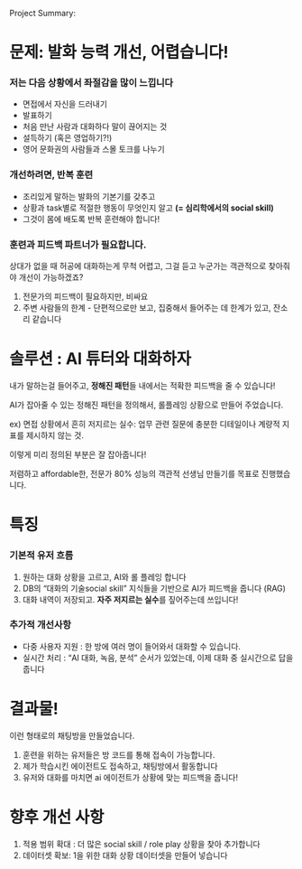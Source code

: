Project Summary: 

# 문제: 발화 능력 개선, 어렵습니다!

### 저는 다음 상황에서 좌절감을 많이 느낍니다

- 면접에서 자신을 드러내기
- 발표하기
- 처음 만난 사람과 대화하다 말이 끊어지는 것
- 설득하기 (혹은 영업하기?!)
- 영어 문화권의 사람들과 스몰 토크를 나누기

### 개선하려면, 반복 훈련

- 조리있게 말하는 발화의 기본기를 갖추고
- 상황과 task별로 적절한 행동이 무엇인지 알고  **(= 심리학에서의 social skill)**
- 그것이 몸에 배도록 반복 훈련해야 합니다!

### 훈련과 피드백 파트너가 필요합니다.

상대가 없을 때 허공에 대화하는게 무척 어렵고, 그걸 듣고 누군가는 객관적으로 찾아줘야 개선이 가능하겠죠?  

1. 전문가의 피드백이 필요하지만, 비싸요 
2. 주변 사람들의 한계 - 단편적으로만 보고, 집중해서 들어주는 데 한계가 있고, 잔소리 같습니다 

# 솔루션 : AI 튜터와 대화하자

내가 말하는걸 들어주고, **정해진 패턴**들 내에서는 적확한 피드백을 줄 수 있습니다! 

AI가 잡아줄 수 있는 정해진 패턴을 정의해서, 롤플레잉 상황으로 만들어 주었습니다. 

ex) 면접 상황에서 흔히 저지르는 실수: 업무 관련 질문에 충분한 디테일이나 계량적 지표를 제시하지 않는 것. 

이렇게 미리 정의된 부분은 잘 잡아줍니다!

저렴하고 affordable한, 전문가 80% 성능의 객관적 선생님 만들기를 목표로 진행했습니다. 

# 특징

### 기본적 유저 흐름

1. 원하는 대화 상황을 고르고, AI와 롤 플레잉 합니다
2. DB의 “대화의 기술social skill” 지식들을 기반으로 AI가 피드백을 줍니다 (RAG)
3. 대화 내역이 저장되고. **자주 저지르는 실수**를 짚어주는데 쓰입니다!  

### 추가적 개선사항

- 다중 사용자 지원 : 한 방에 여러 명이 들어와서 대화할 수 있습니다.
- 실시간 처리 : “AI 대화, 녹음, 분석” 순서가 있었는데, 이제 대화 중 실시간으로 답을 줍니다

# 결과물!


이런 형태로의 채팅방을 만들었습니다. 

1. 훈련을 위하는 유저들은 방 코드를 통해 접속이 가능합니다. 
2. 제가 학습시킨 에이전트도 접속하고, 채팅방에서 활동합니다 
3. 유저와 대화를 마치면 ai 에이전트가 상황에 맞는 피드백을 줍니다! 

# 향후 개선 사항

1. 적용 범위 확대 : 더 많은 social skill / role play 상황을 찾아 추가합니다
2. 데이터셋 확보: 1을 위한 대화 상황 데이터셋을 만들어 넣습니다
